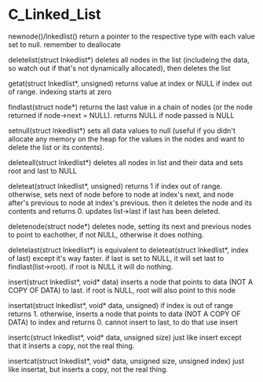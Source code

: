 # C_Linked_List

newnode()/lnkedlist() return a pointer to the respective type with each value set to null. remember to deallocate

deletelist(struct lnkedlist*) deletes all nodes in the list (includeing the data, so watch out if that's not dynamically allocated), then deletes the list

getat(struct lnkedlist*, unsigned) returns value at index or NULL if index out of range. indexing starts at zero

findlast(struct node*) returns the last value in a chain of nodes (or the node returned if node->next = NULL). returns NULL if node passed is NULL

setnull(struct lnkedlist*) sets all data values to null (useful if you didn't allocate any memory on the heap for the values in the nodes and want to delete the list or its contents).

deleteall(struct lnkedlist*) deletes all nodes in list and their data and sets root and last to NULL

deleteat(struct lnkedlist*, unsigned) returns 1 if index out of range. otherwise, sets next of node before to node at index's next, and node after's previous to node at index's previous. then it deletes the node and its contents and returns 0. updates list->last if last has been deleted.

deletenode(struct node*) deletes node, setting its next and previous nodes to point to eachother, if not NULL, otherwise it does nothing. 

deletelast(struct lnkedlist*) is equivalent to deleteat(struct lnkedlist*, index of last) except it's way faster. if last is set to NULL, it will set last to findlast(list->root). if root is NULL it will do nothing.

insert(struct lnkedlist*, void* data) inserts a node that points to data (NOT A COPY OF DATA) to last. if root is NULL, root will also point to this node

insertat(struct lnkedlist*, void* data, unsigned) if index is out of range returns 1. otherwise, inserts a node that points to data (NOT A COPY OF DATA) to index and returns 0. cannot insert to last, to do that use insert

insertc(struct lnkedlist*, void* data, unsigned size) just like insert except that it inserts a copy, not the real thing.

insertcat(struct lnkedlist*, void* data, unsigned size, unsigned index) just like insertat, but inserts a copy, not the real thing. 
